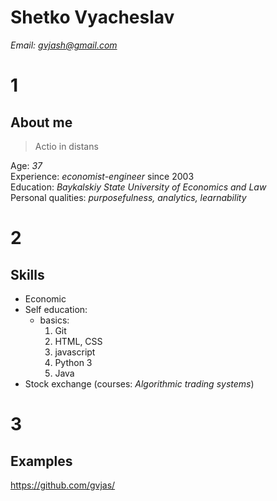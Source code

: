 # Shetko Vyacheslav

*Email: gvjash@gmail.com*

# 1
About me
------------------
> Actio in distans

Age: *37*\
Experience: *economist-engineer* since 2003\
Education: *Baykalskiy State University of Economics and Law*\
Personal qualities: *purposefulness, analytics, learnability*


# 2
Skills
------------------
- Economic
- Self education:
  - basics: 
    1. Git
    2. HTML, CSS
    3. javascript
    4. Python 3
    5. Java
- Stock exchange (courses: *Algorithmic trading systems*)

# 3
Examples
------------------
<https://github.com/gvjas/>
